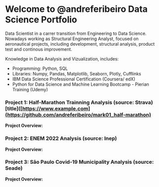 # Welcome to @andreferibeiro Data Science Portfolio
Data Scientist in a carrer transition from Engineering to Data Science. Nowadays working as Structural Engineering Analyst, focused on aeronautical projects, including development, structural analysis, product test and continous improvement.

Knowledge in Data Analysis and Vizualization, includes:
- Programming: Python, SQL
- Libraries: Numpy, Pandas, Matplotlib, Seaborn, Plotly, Cufflinks
- IBM Data Science Professional Certification (Coursera/ edX)
- Python for Data Science and Machine Learning Bootcamp - Pierian Training (Udemy)

### Project 1: Half-Marathon Trainning Analysis (source: Strava)[title]([https://www.example.com](https://github.com/andreferibeiro/mark01_half-marathon)
**Project Overview:** 


### Project 2: ENEM 2022 Analysis (source: Inep)
**Project Overview:** 


### Project 3: São Paulo Covid-19 Municipality Analysis (source: Seade)
**Project Overview:** 

